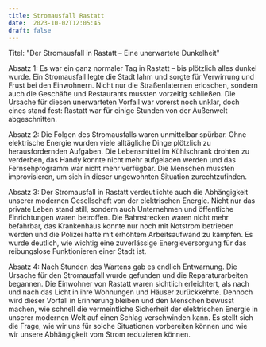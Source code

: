 ```yaml
---
title: Stromausfall Rastatt
date:  2023-10-02T12:05:45
draft: false
---
```


Titel: "Der Stromausfall in Rastatt – Eine unerwartete Dunkelheit"

Absatz 1: Es war ein ganz normaler Tag in Rastatt – bis plötzlich alles dunkel wurde. Ein Stromausfall legte die Stadt lahm und sorgte für Verwirrung und Frust bei den Einwohnern. Nicht nur die Straßenlaternen erloschen, sondern auch die Geschäfte und Restaurants mussten vorzeitig schließen. Die Ursache für diesen unerwarteten Vorfall war vorerst noch unklar, doch eines stand fest: Rastatt war für einige Stunden von der Außenwelt abgeschnitten.

Absatz 2: Die Folgen des Stromausfalls waren unmittelbar spürbar. Ohne elektrische Energie wurden viele alltägliche Dinge plötzlich zu herausfordernden Aufgaben. Die Lebensmittel im Kühlschrank drohten zu verderben, das Handy konnte nicht mehr aufgeladen werden und das Fernsehprogramm war nicht mehr verfügbar. Die Menschen mussten improvisieren, um sich in dieser ungewohnten Situation zurechtzufinden.

Absatz 3: Der Stromausfall in Rastatt verdeutlichte auch die Abhängigkeit unserer modernen Gesellschaft von der elektrischen Energie. Nicht nur das private Leben stand still, sondern auch Unternehmen und öffentliche Einrichtungen waren betroffen. Die Bahnstrecken waren nicht mehr befahrbar, das Krankenhaus konnte nur noch mit Notstrom betrieben werden und die Polizei hatte mit erhöhtem Arbeitsaufwand zu kämpfen. Es wurde deutlich, wie wichtig eine zuverlässige Energieversorgung für das reibungslose Funktionieren einer Stadt ist.

Absatz 4: Nach Stunden des Wartens gab es endlich Entwarnung. Die Ursache für den Stromausfall wurde gefunden und die Reparaturarbeiten begannen. Die Einwohner von Rastatt waren sichtlich erleichtert, als nach und nach das Licht in ihre Wohnungen und Häuser zurückkehrte. Dennoch wird dieser Vorfall in Erinnerung bleiben und den Menschen bewusst machen, wie schnell die vermeintliche Sicherheit der elektrischen Energie in unserer modernen Welt auf einen Schlag verschwinden kann. Es stellt sich die Frage, wie wir uns für solche Situationen vorbereiten können und wie wir unsere Abhängigkeit vom Strom reduzieren können.